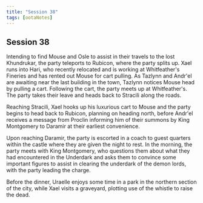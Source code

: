 ```yaml
---
title: "Session 38"
tags: [ootaNotes]
---
```

## Session 38
Intending to find Mouse and Osle to assist in their travels to the lost Khundrukar, the party teleports to Rubicon, where the party splits up. Xael runs into Hari, who recently relocated and is working at Whitfeather's Fineries and has rented out Mouse for cart pulling. As Tazlynn and Andr'el are awaiting near the last building in the town, Tazlynn notices Mouse head by pulling a cart. Following the cart, the party meets up at Whitfeather's. The party takes their leave and heads back to Stracili along the roads.

Reaching Stracili, Xael hooks up his luxurious cart to Mouse and the party begins to head back to Rubicon, planning on heading north, before Andr'el receives a message from Proclin informing him of their summons by King Montgomery to Daramir at their earliest convenience.

Upon reaching Daramir, the party is escorted in a coach to guest quarters within the castle where they are given the night to rest. In the morning, the party meets with King Montgomery, who questions them about what they had encountered in the Underdark and asks them to convince some important figures to assist in clearing the underdark of the demon lords, with the party leading the charge.

Before the dinner, Uraelle enjoys some time in a park in the northern section of the city, while Xael visits a graveyard, plotting use of the whistle to raise the dead. 